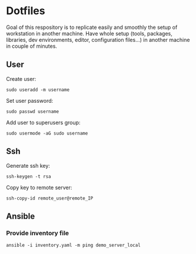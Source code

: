 # Dotfiles

Goal of this respository is to replicate easily and smoothly the setup of workstation in another machine. Have whole setup (tools, packages, libraries, dev environments, editor, configuration files...) in another machine in couple of minutes.

## User

Create user:

```
sudo useradd -m username
```

Set user password:
```
sudo passwd username
```

Add user to superusers group:
```
sudo usermode -aG sudo username
```

## Ssh

Generate ssh key:
```
ssh-keygen -t rsa
```

Copy key to remote server:
```
ssh-copy-id remote_user@remote_IP
```

## Ansible

### Provide inventory file

```
ansible -i inventory.yaml -m ping demo_server_local
```

